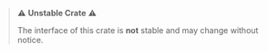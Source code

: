 > ⚠️ **Unstable Crate** ⚠️
>
> The interface of this crate is **not** stable and may change without notice.
